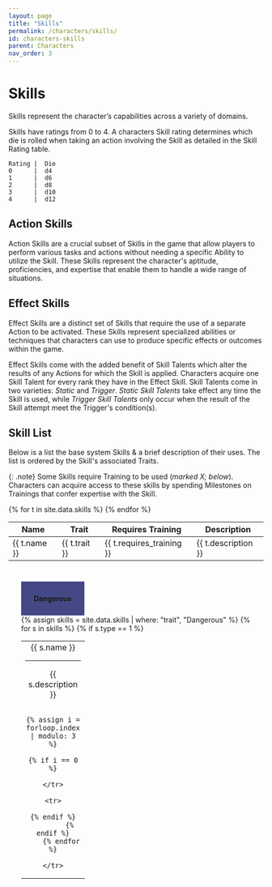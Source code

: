```yaml
---
layout: page
title: "Skills"
permalink: /characters/skills/
id: characters-skills
parent: Characters
nav_order: 3
---
```


# Skills

Skills represent the character’s capabilities across a variety of domains.

Skills have ratings from 0 to 4.  A characters Skill rating determines which die is rolled when taking an action involving the Skill as detailed in the Skill Rating table.

```
Rating |  Die
0      |  d4
1      |  d6
2      |  d8
3      |  d10
4      |  d12
```

## Action Skills
Action Skills are a crucial subset of Skills in the game that allow players to perform various tasks and actions without needing a specific Ability to utilize the Skill. These Skills represent the character's aptitude, proficiencies, and expertise that enable them to handle a wide range of situations.

## Effect Skills 
Effect Skills are a distinct set of Skills that require the use of a separate Action to be activated. These Skills represent specialized abilities or techniques that characters can use to produce specific effects or outcomes within the game.

Effect Skills come with the added benefit of Skill Talents which alter the results of any Actions for which the Skill is applied.  Characters acquire one Skill Talent for every rank they have in the Effect Skill.
Skill Talents come in two varieties: *Static* and *Trigger*.
*Static Skill Talents* take effect any time the Skill is used, while *Trigger Skill Talents* only occur when the result of the Skill attempt meet the Trigger's condition(s).

## Skill List
Below is a list the base system Skills & a brief description of their uses.  The list is ordered by the Skill's associated Traits.

{: .note}
Some Skills require Training to be used (*marked X; below*).  Characters can acquire access to these skills by spending Milestones on Trainings that confer expertise with the Skill.

<table class="searchable sortable">
    <thead>
        <th>Name</th>
        <th>Trait</th>
        <th>Requires Training</th>
        <th>Description</th>
    </thead>
{% for t in site.data.skills %}
    <tr>
        <td>
        {{ t.name }}
        </td>
        <td>
        {{ t.trait }}
        </td>
        <td>
        {{ t.requires_training }}
        </td>
        <td>
        {{ t.description }}
        </td>
    </tr>
{% endfor %}

</table>


<div class="mytabs">
<input type="radio" id="tabbasics" name="mytabs" checked="checked">
<label for="tabdangerous">Dangerous</label>

<div class="tab">
<table style="text-align: center;">
    <tr>
        {% assign skills = site.data.skills | where: "trait", "Dangerous" %}
        {% for s in skills %}
            {% if s.type == 1 %}
                <td style="width: 110; height: 80px">
                    {{ s.name }}
                <br>
                <hr>
                <p>
                    {{ s.description }}
                </p>

                {% assign i = forloop.index | modulo: 3 %}
                {% if i == 0 %}
                    </tr>
                    <tr>
                {% endif %}
            {% endif %}
        {% endfor %}

    </tr>
</table>
</div>


</div>


<style>
 
.mytabs {
    display: flex;
    flex-wrap: wrap;
    margin: 0px auto;
    padding: 25px;
}
.mytabs input[type="radio"] {
    display: none;
}

.mytabs label {
    padding: 25px;
    font-weight: bold;
}

.mytabs .tab {
    width: 100%;
    padding: 0px;
    order: 1;
    display: none;
}
.mytabs .tab h2 {
    font-size: 3em;
}

.mytabs input[type='radio']:checked + label + .tab {
    display: block;
}

.mytabs input[type="radio"]:checked + label {
    background: #444985;
}
</style>